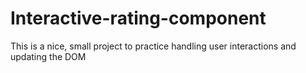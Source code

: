 # Interactive-rating-component
This is a nice, small project to practice handling user interactions and updating the DOM
